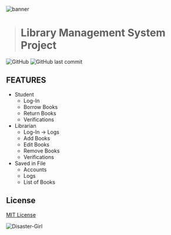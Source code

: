 ![banner](https://user-images.githubusercontent.com/101156843/234887330-1514aa24-b157-4694-8551-662bdf5f7389.png)

> # **Library Management System Project**

![GitHub](https://img.shields.io/github/license/ChadxScript/Prog-Lang-Proj-1-Group-8?logo=Github)
![GitHub last commit](https://img.shields.io/github/last-commit/ChadxScript/Prog-Lang-Proj-1-Group-8?logo=github)

## FEATURES
- Student 
  - Log-In 
  - Borrow Books
  - Return Books
  - Verifications
- Librarian
  - Log-In -> Logs
  - Add Books
  - Edit Books
  - Remove Books
  - Verifications
- Saved in File
  - Accounts
  - Logs
  - List of Books

## License
[MIT License](LISENCE)

![Disaster-Girl](https://user-images.githubusercontent.com/101156843/234873833-4e7cc71d-dce4-470f-8252-374d866ea650.jpg)
